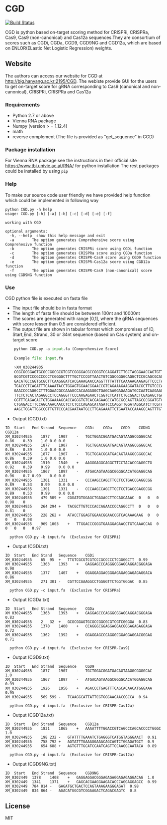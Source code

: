 # CGD
[![Build Status](https://travis-ci.org/joemccann/dillinger.svg?branch=master)](https://travis-ci.org/joemccann/dillinger)

CGD is python based on-target scoring method for CRISPRi, CRISPRa, Cas9, Cas9 (non-canonical) and Cas12a sequences.They are consortium of scores such as CGDi, CGDa, CGD9, CGD9NG and CGD12a, which are based on ENLOR(ELastic Net Logistic Regression) weights. 

## Website

The authors can access our website for CGD at http://big.hanyang.ac.kr:2195/CGD. The webiste provide GUI for the users to get on-target score for gRNA corresponding to Cas9 (canonical and non-canonical), CRISPRi, CRISPRa and Cas12a

### Requirements

  - Python 2.7 or above
  - Vienna RNA package
  - Numpy (version > = 1.12.4)
  - math
  - reverse complement (The file is provided as "get_sequence" in CGD)
  
### Package installation

For Vienna RNA package see the instructions in their official site https://www.tbi.univie.ac.at/RNA/ for python installation
The rest packages could be installed by using ```pip```

### Help
To make our source code user friendly we have provided help function which could be implemented in following way
```
python CGD.py -h help
usage: CGD.py [-h] [-a] [-b] [-c] [-d] [-e] [-f]

working with CGD

optional arguments:
  -h, --help  show this help message and exit
  -a        The option generates Comprehensive score using Comprehesive function
  -b        The option generates CRISPRi score using CGDi function
  -c        The option generates CRISPRa score using CGDa function
  -d        The option generates CRISPR-Cas9 score using CGD9 function
  -e        The option generates CRISPR-Cas12a score using CGD12a function
  -f        The option generates CRISPR-Cas9 (non-canonical) score using CGD9NG function
```    

### Use 
CGD python file is executed on fasta file
- The input file should be in fasta format 
- The length of fasta file should be betweem 100nt and 10000nt
- The scores are generated with range [0,1], where the gRNA sequences with score lesser than 0.5 are considered efficient.
- The output file are shown in tabular format which compromises of ID, Start,End, Strand, 30 or 34nt sequence (based on Cas system)   and on-target score 
``` python
    python CGD.py -a input.fa (Comprehensive Score)
    
    Example file: input.fa 
    
    >XM_030244935
    CGGCGCGGAGTGCGCCGGCGCGTCGTCGGGGACGCCGGGTCCAGGATCTTGCTAGGGAACCAGTGTTGTC
    GCGTCGTCCCGCCCCCTCGGGGCTTTTGCTCCCGTTAACTGTCGGCGGGGCAGGCTCCGCAGCGCAGGGC
    GACATGCCGGTGCGCTTCAAGGGATCACGAAAGAACCAGGTTTTATTTCAAAAAGAAGAGTTCCCTACCA
    TGACCCTCAGATTTCAAAATACCTGGAGTGGAACGGAACCGTCAGAAAGAAGGATACGCTTGTCCCACCA
    GAACCCCAGGCCTTTGGAACGCCAAAGCCACAAGAGGCTGAGCAAGGAGAAGATGCCAATCAAGAAGCAG
    TTCTCTCACTAGAGGCCTCCAGGGTTCCCAAGAGAACTCGGTCTCATTCTGCGGACTCGAGAGCTGAAGG
    GGTTTCAGACACTGTGGAAAAGCACCAGGGTGTCACGAGAAGCCATGCGCCAGTTAGCGCGGATGTGGAG
    CTGAGACCTTCCAGCAAACAACCTCTCTCCCAGAGCATAGATCCCAGGTTGGATAGGCATCTTCGTAAGA
    AAGCTGGATTGGCCGTTGTTCCCACGAATAATGCCTTGAGAAATTCTGAATACCAAAGGCAGTTTGTTTG
```
- Output (CGD.txt)
```
ID	Start	End	Strand	Sequence	CGDi	CGDa	CGD9	CGDNG	CGD12a
XM_030244935	1877	1907	-	TGCTGGACGGATGACAGTAAGGCGGGGCAC	0.86	0.39	1.0	0.0	0.0
XM_030244935	1877	1907	-	TGCTGGACGGATGACAGTAAGGCGGGGCAC	0.86	0.39	1.0	0.0	0.0
XM_030244935	1877	1907	-	TGCTGGACGGATGACAGTAAGGCGGGGCAC	0.86	0.39	1.0	0.0	0.0
XM_030244935	1510	1540	+	AAGGGAGGCAGGCTTCCTACACCGAGGCTG	0.92	0.39	0.99	0.0	0.0
XM_030244935	1867	1897	-	ATGACAGTAAGGCGGGGCACATGGAGGCAG	0.96	0.7	0.99	0.0	0.0
XM_030244935	1301	1331	-	CCCAAGCCAGCTTCCTCCTGACCGAGGCGG	0.89	0.53	0.99	0.0	0.0
XM_030244935	1301	1331	-	CCCAAGCCAGCTTCCTCCTGACCGAGGCGG	0.89	0.53	0.99	0.0	0.0
XM_030244935	479	509	+	CGGATGTGGAGCTGAGACCTTCCAGCAAAC	0	0	0	0.98	0
XM_030244935	264	294	+	TACGCTTGTCCCACCAGAACCCCAGGCCTT	0	0	0	0.81	0
XM_030244935	228	262	+	ATACCTGGAGTGGAACGGAACCGTCAGAAAGAAG	0	0	0	0	0.98
XM_030244935	969	1003	+	TTGGACCCGGGTGAAGGAGAACCTGTCAAACCAG	0	0	0	0	0.97
```
```
  python CGD.py -b input.fa  (Exclusive for CRISPRi)
```
- Output (CGDi.txt)
```
ID	Start	End	Stand	Sequence	CGDi	
XM_030244935	65	95	+	TTGTCGCGTCGTCCCGCCCCCTCGGGGCTT	0.99
XM_030244935	1363	1393	+	GAGGAGCCCAGGGCGGAGGAGGACGGGAGA	0.98
XM_030244935	1377	1407	+	GGAGGAGGACGGGAGAGAGGAGAGAGGACA	0.86
XM_030244935	271	301	-	CGTTCCAAAGGCCTGGGGTTCTGGTGGGAC	0.85
```
```
  python CGD.py -c input.fa  (Exclusive for CRISPRa)
```
- Output (CGDa.txt)
```
ID	Start	End	Strand	Sequence	CGDa
XM_030244935	1363	1393	+	GAGGAGCCCAGGGCGGAGGAGGACGGGAGA	0.83
XM_030244935	2	32	+	GCGCGGAGTGCGCCGGCGCGTCGTCGGGGA	0.83
XM_030244935	1370	1400	+	CCAGGGCGGAGGAGGACGGGAGAGAGGAGA	0.72
XM_030244935	1362	1392	+	GGAGGAGCCCAGGGCGGAGGAGGACGGGAG	0.71
```
```
  python CGD.py -d input.fa  (Exclusive for CRISPR-Cas9)
```
- Output (CGD9.txt)
```
ID	Start	End	Strand	Sequence	CGD9
XM_030244935	1877	1907	-	TGCTGGACGGATGACAGTAAGGCGGGGCAC	1.0
XM_030244935	1867	1897	-	ATGACAGTAAGGCGGGGCACATGGAGGCAG	0.99
XM_030244935	1926	1956	+	AGACCCTGAGTTTCAGCACAACATGGGAAA	0.95
XM_030244935	569	599	-	TCAAGGCATTATTCGTGGGAACAACGGCCA	0.94
```
```
  python CGD.py -d input.fa  (Exclusive for CRISPR-Cas12a)
```
- Output (CGD12a.txt)
```
ID	Start	End	Strand	Sequence	CGD12a
XM_030244935	1831	1865	+	AAAATTTTGGACCGTCAGCCCAGCACCCCTGGGC	1.0
XM_030244935	198	232	-	GTATTTTGAAATCTGAGGGTCATGGTAGGGAACT	0.91
XM_030244935	758	792	+	AGTATTTGAAAGGAAACAGCAGTCTGGAGATGCT	0.9
XM_030244935	654	688	+	AGTGTTTGCATCCAATCAGTTCCAAGGCAATACA	0.89
```
```
  python CGD.py -d input.fa  (Exclusive for CRISPR-Cas12a)
```
- Output (CGD9NG.txt)
```
ID  Start	End	Strand	Sequence	CGD9NG
XM_0302449	1378	1408	+	GAGGAGGACGGGAGAGAGGAGAGAGGACAG	1.0
XM_0302449	1341	1371	+	GAGCACGAAGGAAGACACCCAGGAGGAGCC	0.99
XM_0302449	784	814	-	GAGATGCTGACTCCAGTAAAGAAGGGAGAT	0.98
XM_0302449	834	864	-	AGACATGGCGTCGGAAGACTCAGACGAGTC	0.8
```

License
----
MIT
